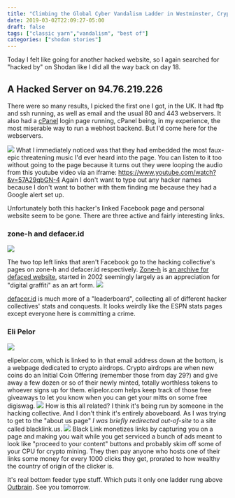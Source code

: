 ```yaml
---
title: "Climbing the Global Cyber Vandalism Ladder in Westminster, Crypto Airdrops, and the Shady Underworld of Monetized Link Shortening Services"
date: 2019-03-02T22:09:27-05:00
draft: false
tags: ["classic yarn","vandalism", "best of"]
categories: ["shodan stories"]
---
```


Today I felt like going for another hacked website, so I again searched for "hacked by" on Shodan like I did all the way back on day 18.

## A Hacked Server on 94.76.219.226
There were so many results, I picked the first one I got, in the UK. It had ftp and ssh running, as well as email and the usual 80 and 443 webservers. It also had a [cPanel](https://en.wikipedia.org/wiki/CPanel) login page running, cPanel being, in my experience, the most miserable way to run a webhost backend. But I'd come here for the webservers.

![](/images/100Days/Day58/firstlook.png)
What I immediately noticed was that they had embedded the most faux-epic threatening music I'd ever heard into the page. You can listen to it too without going to the page because it turns out they were looping the audio from this youtube video via an iframe: https://www.youtube.com/watch?&v=57A29qbGN-4
Again I don't want to type out any hacker names because I don't want to bother with them finding me because they had a Google alert set up.

Unfortunately both this hacker's linked Facebook page and personal website seem to be gone. There are three active and fairly interesting links.

### zone-h and defacer.id
![](/images/100Days/Day58/zoneh.png)

The two top left links that aren't Facebook go to the hacking collective's pages on zone-h and defacer.id respectively. [Zone-h](http://www.zone-h.org/) is [an archive for defaced website](https://en.wikipedia.org/wiki/Zone-H), started in 2002 seemingly largely as an appreciation for "digital graffiti" as an art form.
![](/images/100Days/Day58/defacer.png)

[defacer.id](https://defacer.id/) is much more of a "leaderboard", collecting all of different hacker collectives' stats and conquests. It looks weirdly like the ESPN stats pages except everyone here is committing a crime.

### Eli Pelor
![](/images/100Days/Day58/airdrops.png)

elipelor.com, which is linked to in that email address down at the bottom, is a webpage dedicated to crypto airdrops. Crypto airdrops are when new coins do an Initial Coin Offering (remember those from day 29?) and give away a few dozen or so of their newly minted, totally worthless tokens to whoever signs up for them. elipelor.com helps keep track of those free giveaways to let you know when you can get your mitts on some free digiswag.
![](/images/100Days/Day58/elipelor.png)
How is this all related? I think it's being run by someone in the hacking collective. And I don't think it's entirely aboveboard. As I was trying to get to the "about us page" _I was briefly redirected out-of-site_ to a site called blacklink.us.
![](/images/100Days/Day58/blacklink.png)
Black Link monetizes links by capturing you on a page and making you wait while you get serviced a bunch of ads meant to look like "proceed to your content" buttons and probably skim off some of your CPU for crypto mining. They then pay anyone who hosts one of their links some money for every 1000 clicks they get, prorated to how wealthy the country of origin of the clicker is.

It's real bottom feeder type stuff. Which puts it only one ladder rung above [Outbrain](https://www.outbrain.com/). See you tomorrow.
